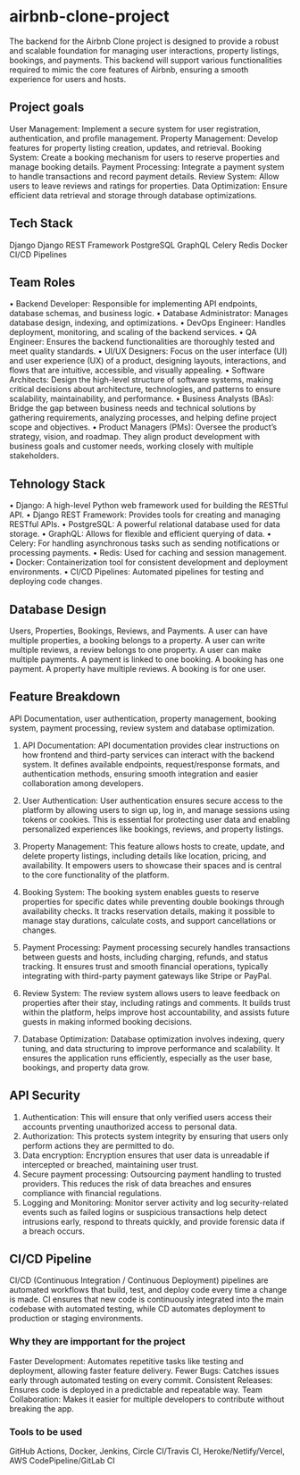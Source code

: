 # airbnb-clone-project
The backend for the Airbnb Clone project is designed to provide a robust and scalable foundation for managing user interactions, property listings, bookings, and payments. This backend will support various functionalities required to mimic the core features of Airbnb, ensuring a smooth experience for users and hosts.

## Project goals
User Management: Implement a secure system for user registration, authentication, and profile management.
Property Management: Develop features for property listing creation, updates, and retrieval.
Booking System: Create a booking mechanism for users to reserve properties and manage booking details.
Payment Processing: Integrate a payment system to handle transactions and record payment details.
Review System: Allow users to leave reviews and ratings for properties.
Data Optimization: Ensure efficient data retrieval and storage through database optimizations.

## Tech Stack
Django
Django REST Framework
PostgreSQL
GraphQL
Celery
Redis
Docker
CI/CD Pipelines

## Team Roles
•	Backend Developer: Responsible for implementing API endpoints, database schemas, and business logic.
•	Database Administrator: Manages database design, indexing, and optimizations.
•	DevOps Engineer: Handles deployment, monitoring, and scaling of the backend services.
•	QA Engineer: Ensures the backend functionalities are thoroughly tested and meet quality standards.
• UI/UX Designers: Focus on the user interface (UI) and user experience (UX) of a product, designing layouts, interactions, and flows that are intuitive, accessible, and visually appealing.
• Software Architects: Design the high-level structure of software systems, making critical decisions about architecture, technologies, and patterns to ensure scalability, maintainability, and performance.
• Business Analysts (BAs): Bridge the gap between business needs and technical solutions by gathering requirements, analyzing processes, and helping define project scope and objectives.
• Product Managers (PMs): Oversee the product’s strategy, vision, and roadmap. They align product development with business goals and customer needs, working closely with multiple stakeholders.

## Tehnology Stack
•	Django: A high-level Python web framework used for building the RESTful API.
•	Django REST Framework: Provides tools for creating and managing RESTful APIs.
•	PostgreSQL: A powerful relational database used for data storage.
•	GraphQL: Allows for flexible and efficient querying of data.
•	Celery: For handling asynchronous tasks such as sending notifications or processing payments.
•	Redis: Used for caching and session management.
•	Docker: Containerization tool for consistent development and deployment environments.
•	CI/CD Pipelines: Automated pipelines for testing and deploying code changes.

## Database Design
Users, Properties, Bookings, Reviews, and Payments.
A user can have multiple properties, a booking belongs to a property. 
A user can write multiple reviews, a review belongs to one property.
A user can make multiple payments. A payment is linked to one booking.
A booking has one payment.
A property have multiple reviews.
A booking is for one user.

## Feature Breakdown
API Documentation, user authentication, property management, booking system, payment processing, review system and database optimization.
1. API Documentation:
API documentation provides clear instructions on how frontend and third-party services can interact with the backend system. It defines available endpoints, request/response formats, and authentication methods, ensuring smooth integration and easier collaboration among developers.
2. User Authentication:
User authentication ensures secure access to the platform by allowing users to sign up, log in, and manage sessions using tokens or cookies. This is essential for protecting user data and enabling personalized experiences like bookings, reviews, and property listings.
3. Property Management:
This feature allows hosts to create, update, and delete property listings, including details like location, pricing, and availability. It empowers users to showcase their spaces and is central to the core functionality of the platform.

4. Booking System:
The booking system enables guests to reserve properties for specific dates while preventing double bookings through availability checks. It tracks reservation details, making it possible to manage stay durations, calculate costs, and support cancellations or changes.

5. Payment Processing:
Payment processing securely handles transactions between guests and hosts, including charging, refunds, and status tracking. It ensures trust and smooth financial operations, typically integrating with third-party payment gateways like Stripe or PayPal.

6. Review System:
The review system allows users to leave feedback on properties after their stay, including ratings and comments. It builds trust within the platform, helps improve host accountability, and assists future guests in making informed booking decisions.

7. Database Optimization:
Database optimization involves indexing, query tuning, and data structuring to improve performance and scalability. It ensures the application runs efficiently, especially as the user base, bookings, and property data grow.

## API Security
1. Authentication:
This will ensure that only verified users access their accounts prventing unauthorized access to personal data.
2. Authorization: 
This protects system integrity by ensuring that users only perform actions they are permitted to do.
3. Data encryption:
Encryption ensures that user data is unreadable if intercepted or breached, maintaining user trust.
4. Secure payment processing:
Outsourcing payment handling to trusted providers. This reduces the risk of data breaches and ensures compliance with financial regulations.
5. Logging and Monitoring:
Monitor server activity and log security-related events such as failed logins or suspicious transactions help detect intrusions early, respond to threats quickly, and provide forensic data if a breach occurs.

## CI/CD Pipeline
CI/CD (Continuous Integration / Continuous Deployment) pipelines are automated workflows that build, test, and deploy code every time a change is made. CI ensures that new code is continuously integrated into the main codebase with automated testing, while CD automates deployment to production or staging environments.
### Why they are impportant for the project
Faster Development: Automates repetitive tasks like testing and deployment, allowing faster feature delivery.
Fewer Bugs: Catches issues early through automated testing on every commit.
Consistent Releases: Ensures code is deployed in a predictable and repeatable way.
Team Collaboration: Makes it easier for multiple developers to contribute without breaking the app.
### Tools to be used
GitHub Actions, Docker, Jenkins, Circle CI/Travis CI, Heroke/Netlify/Vercel, AWS CodePipeline/GitLab CI
